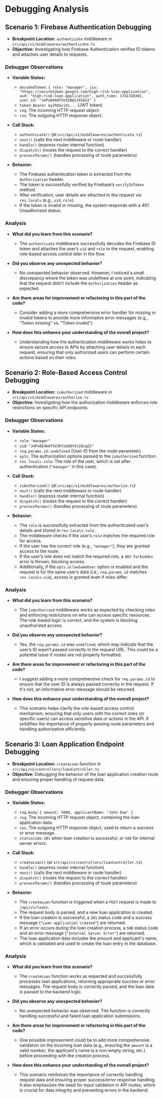 # Debugging Analysis

## Scenario 1: Firebase Authentication Debugging

- **Breakpoint Location:** `authenticate` middleware in `src/api/v1/middlewares/authenticate.ts`
- **Objective:** Investigating how Firebase Authentication verifies ID tokens and attaches user details to requests.

### Debugger Observations

- **Variable States:**
  - `decodedToken`: `{ role: "manager", iss: "https://securetoken.google.com/high-risk-loan-application", aud: "high-risk-loan-application", auth_time: 1741318381, user_id: "JePx84kHfSV320@s191422" }`
  - `token`: `Bearer eyJhbGciOi...` (JWT token)
  - `req`: The incoming HTTP request object.
  - `res`: The outgoing HTTP response object.

- **Call Stack:**
  - `authenticate()` (at `src/api/v1/middlewares/authenticate.ts`)
  - `next()` (calls the next middleware or route handler)
  - `handle()` (express router internal function)
  - `dispatch()` (routes the request to the correct handler)
  - `processParams()` (handles processing of route parameters)

- **Behavior:**
  - The Firebase authentication token is extracted from the `Authorization` header.
  - The token is successfully verified by Firebase’s `verifyIdToken` method.
  - After verification, user details are attached to the request via `res.locals` (e.g., `uid`, `role`).
  - If the token is invalid or missing, the system responds with a 401 Unauthorized status.

### Analysis

- **What did you learn from this scenario?**
  - The `authenticate` middleware successfully decodes the Firebase ID token and attaches the user’s `uid` and `role` to the request, enabling role-based access control later in the flow.
  
- **Did you observe any unexpected behavior?**
  - No unexpected behavior observed. However, I noticed a small discrepancy where the token was undefined at one point, indicating that the request didn’t include the `Authorization` header as expected.

- **Are there areas for improvement or refactoring in this part of the code?**
  - Consider adding a more comprehensive error handler for missing or invalid tokens to provide more informative error messages (e.g., "Token missing" vs. "Token invalid").

- **How does this enhance your understanding of the overall project?**
  - Understanding how the authentication middleware works helps to ensure secure access to APIs by attaching user details to each request, ensuring that only authorized users can perform certain actions based on their roles.

## Scenario 2: Role-Based Access Control Debugging

- **Breakpoint Location:** `isAuthorized` middleware in `src/api/v1/middlewares/authorize.ts`
- **Objective:** Investigating how the authorization middleware enforces role restrictions on specific API endpoints.

### Debugger Observations

- **Variable States:**
  - `role`: `"manager"`
  - `uid`: `"JePx0E4kHfSV3hYzQX0YVs19sqZ2"`
  - `req.params.id`: `undefined` (User ID from the route parameter)
  - `opts`: The authorization options passed to the `isAuthorized` function.
  - `res.locals.role`: The role of the user, which is set after authentication (`"manager"` in this case).

- **Call Stack:**
  - `isAuthorized()` (at `src/api/v1/middlewares/authorize.ts`)
  - `next()` (calls the next middleware or route handler)
  - `handle()` (express router internal function)
  - `dispatch()` (routes the request to the correct handler)
  - `processParams()` (handles processing of route parameters)

- **Behavior:**
  - The `role` is successfully extracted from the authenticated user’s details and stored in `res.locals.role`.
  - The middleware checks if the user’s `role` matches the required role for access.
  - If the user has the correct role (e.g., `"manager"`), they are granted access to the route.
  - If the user’s role does not match the required role, a `403 Forbidden` error is thrown, blocking access.
  - Additionally, if the `opts.allowSameUser` option is enabled and the request is for the same user’s data (i.e., `req.params.id` matches `res.locals.uid`), access is granted even if roles differ.

### Analysis

- **What did you learn from this scenario?**
  - The `isAuthorized` middleware works as expected by checking roles and enforcing restrictions on who can access specific resources. The role-based logic is correct, and the system is blocking unauthorized access.

- **Did you observe any unexpected behavior?**
  - Yes, the `req.params.id` was `undefined`, which may indicate that the user’s ID wasn’t passed correctly in the request URL. This could be a potential issue if routes are not properly formatted.

- **Are there areas for improvement or refactoring in this part of the code?**
  - I suggest adding a more comprehensive check for `req.params.id` to ensure that the user ID is always passed correctly in the request. If it's not, an informative error message should be returned.

- **How does this enhance your understanding of the overall project?**
  - This scenario helps clarify the role-based access control mechanism, ensuring that only users with the correct roles (or specific users) can access sensitive data or actions in the API. It solidifies the importance of properly passing route parameters and handling authorization efficiently.

## Scenario 3: Loan Application Endpoint Debugging

- **Breakpoint Location:** `createLoan` function in `src/api/v1/controllers/loanController.ts`
- **Objective:** Debugging the behavior of the loan application creation route and ensuring proper handling of request data.

### Debugger Observations

- **Variable States:**
  - `req.body`: `{ amount: 5000, applicantName: "John Doe" }`
  - `req`: The incoming HTTP request object, containing the loan application data.
  - `res`: The outgoing HTTP response object, used to return a success or error message.
  - `statusCode`: `201` when loan creation is successful, or `500` for internal server errors.

- **Call Stack:**
  - `createLoan()` (at `src/api/v1/controllers/loanController.ts`)
  - `handle()` (express router internal function)
  - `next()` (calls the next middleware or route handler)
  - `dispatch()` (routes the request to the correct handler)
  - `processParams()` (handles processing of route parameters)

- **Behavior:**
  - The `createLoan` function is triggered when a `POST` request is made to `/api/v1/loans`.
  - The request body is parsed, and a new loan application is created.
  - If the loan creation is successful, a `201` status code and a success message (`"Loan application created"`) are returned.
  - If an error occurs during the loan creation process, a `500` status code and an error message (`"Internal Server Error"`) are returned.
  - The loan application data includes the amount and applicant's name, which is validated and used to create the loan entry in the database.

### Analysis

- **What did you learn from this scenario?**
  - The `createLoan` function works as expected and successfully processes loan applications, returning appropriate success or error messages. The request body is correctly parsed, and the loan data is passed to the backend logic.
  
- **Did you observe any unexpected behavior?**
  - No unexpected behavior was observed. The function is correctly handling successful and failed loan application submissions.
  
- **Are there areas for improvement or refactoring in this part of the code?**
  - One possible improvement could be to add more comprehensive validation on the incoming loan data (e.g., ensuring the `amount` is a valid number, the applicant's name is a non-empty string, etc.) before proceeding with the creation process.

- **How does this enhance your understanding of the overall project?**
  - This scenario reinforces the importance of correctly handling request data and ensuring proper success/error response handling. It also emphasizes the need for input validation in API routes, which is crucial for data integrity and preventing errors in the backend.